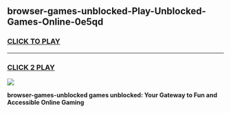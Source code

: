
## browser-games-unblocked-Play-Unblocked-Games-Online-0e5qd
<h3>
<a href="https://premium76.site?title=browser-games-unblocked&ref=24A">CLICK TO PLAY</a></h3>
<hr>

<h3>
<a href="https://premium76.site?title=browser-games-unblocked&ref=24A">CLICK 2 PLAY</a>
  
</h3>

<a href="https://premium76.site?title=browser-games-unblocked&ref=24A"><img src="https://clearcache.store/games.png"></a>


**browser-games-unblocked games unblocked: Your Gateway to Fun and Accessible Online Gaming**
